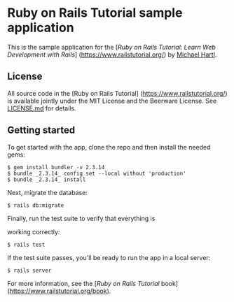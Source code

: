 # Ruby on Rails Tutorial sample application

This is the sample application for the
[*Ruby on Rails Tutorial:
Learn Web Development with Rails*]
(https://www.railstutorial.org/)
by [Michael Hartl](https://www.michaelhartl.com/).

## License

All source code in the [Ruby on Rails Tutorial]
(https://www.railstutorial.org/)
is available jointly under the MIT License and the Beerware
License. See
[LICENSE.md](LICENSE.md) for details.

## Getting started
To get started with the app, clone the repo and then install
the needed gems:
```
$ gem install bundler -v 2.3.14
$ bundle _2.3.14_ config set --local without 'production'
$ bundle _2.3.14_ install
```
Next, migrate the database:
```
$ rails db:migrate
```
Finally, run the test suite to verify that everything is
 
working correctly:
```
$ rails test
```
If the test suite passes, you'll be ready to run the app in a
local server:
```
$ rails server
```
For more information, see the
[*Ruby on Rails Tutorial* book]
(https://www.railstutorial.org/book).